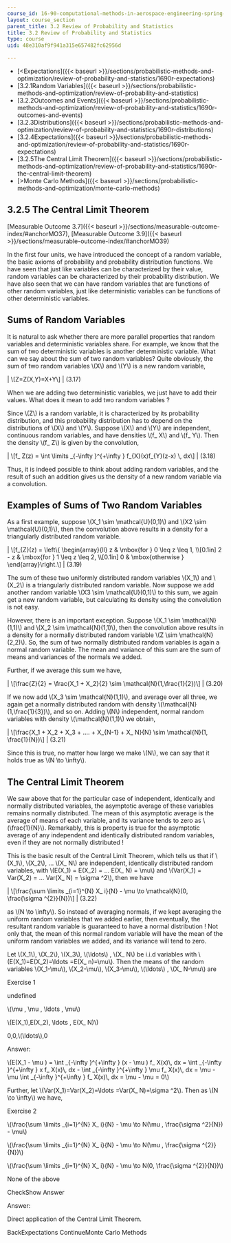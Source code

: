 ```yaml
---
course_id: 16-90-computational-methods-in-aerospace-engineering-spring-2014
layout: course_section
parent_title: 3.2 Review of Probability and Statistics
title: 3.2 Review of Probability and Statistics
type: course
uid: 48e310af9f941a315e657482fc62956d

---
```


*   [<Expectations]({{< baseurl >}}/sections/probabilistic-methods-and-optimization/review-of-probability-and-statistics/1690r-expectations)
*   [3.2.1Random Variables]({{< baseurl >}}/sections/probabilistic-methods-and-optimization/review-of-probability-and-statistics)
*   [3.2.2Outcomes and Events]({{< baseurl >}}/sections/probabilistic-methods-and-optimization/review-of-probability-and-statistics/1690r-outcomes-and-events)
*   [3.2.3Distributions]({{< baseurl >}}/sections/probabilistic-methods-and-optimization/review-of-probability-and-statistics/1690r-distributions)
*   [3.2.4Expectations]({{< baseurl >}}/sections/probabilistic-methods-and-optimization/review-of-probability-and-statistics/1690r-expectations)
*   [3.2.5The Central Limit Theorem]({{< baseurl >}}/sections/probabilistic-methods-and-optimization/review-of-probability-and-statistics/1690r-the-central-limit-theorem)
*   [\>Monte Carlo Methods]({{< baseurl >}}/sections/probabilistic-methods-and-optimization/monte-carlo-methods)

3.2.5 The Central Limit Theorem
-------------------------------

[Measurable Outcome 3.7]({{< baseurl >}}/sections/measurable-outcome-index/#anchorMO37), [Measurable Outcome 3.9]({{< baseurl >}}/sections/measurable-outcome-index/#anchorMO39)

In the first four units, we have introduced the concept of a random variable, the basic axioms of probability and probability distribution functions. We have seen that just like variables can be characterized by their value, random variables can be characterized by their probability distribution. We have also seen that we can have random variables that are functions of other random variables, just like deterministic variables can be functions of other deterministic variables.

Sums of Random Variables
------------------------

It is natural to ask whether there are more parallel properties that random variables and deterministic variables share. For example, we know that the sum of two deterministic variables is another deterministic variable. What can we say about the sum of two random variables? Quite obviously, the sum of two random variables \\(X\\) and \\(Y\\) is a new random variable,

| \\\[Z=Z(X,Y)=X+Y\\\] | (3.17) 

When we are adding two deterministic variables, we just have to add their values. What does it mean to add two random variables ?

Since \\(Z\\) is a random variable, it is characterized by its probability distribution, and this probability distribution has to depend on the distributions of \\(X\\) and \\(Y\\). Suppose \\(X\\) and \\(Y\\) are independent, continuous random variables, and have densities \\(f\_ X\\) and \\(f\_ Y\\). Then the density \\(f\_ Z\\) is given by the convolution,

| \\\[f\_ Z(z) = \\int \\limits \_{-\\infty }^{+\\infty } f\_{X}(x)f\_{Y}(z-x) \\, dx\\\] | (3.18) 

Thus, it is indeed possible to think about adding random variables, and the result of such an addition gives us the density of a new random variable via a convolution.

Examples of Sums of Two Random Variables
----------------------------------------

As a first example, suppose \\(X\_1 \\sim \\mathcal{U}(0,1)\\) and \\(X2 \\sim \\mathcal{U}(0,1)\\), then the convolution above results in a density for a triangularly distributed random variable.

| \\\[f\_{Z}(z) = \\left\\{ \\begin{array}{ll} z & \\mbox{for } 0 \\leq z \\leq 1, \\\\\[0.1in\] 2 - z & \\mbox{for } 1 \\leq z \\leq 2, \\\\\[0.1in\] 0 & \\mbox{otherwise } \\end{array}\\right.\\\] | (3.19) 

The sum of these two uniformly distributed random variables \\(X\_1\\) and \\(X\_2\\) is a triangularly distributed random variable. Now suppose we add another random variable \\(X3 \\sim \\mathcal{U}(0,1)\\) to this sum, we again get a new random variable, but calculating its density using the convolution is not easy.

However, there is an important exception. Suppose \\(X\_1 \\sim \\mathcal{N}(1,1)\\) and \\(X\_2 \\sim \\mathcal{N}(1,1)\\), then the convolution above results in a density for a normally distributed random variable \\(Z \\sim \\mathcal{N}(2,2)\\). So, the sum of two normally distributed random variables is again a normal random variable. The mean and variance of this sum are the sum of means and variances of the normals we added.

Further, if we average this sum we have,

| \\\[\\frac{Z}{2} = \\frac{X\_1 + X\_2}{2} \\sim \\mathcal{N}(1,\\frac{1}{2})\\\] | (3.20) 

If we now add \\(X\_3 \\sim \\mathcal{N}(1,1)\\), and average over all three, we again get a normally distributed random with density \\(\\mathcal{N}(1,\\frac{1}{3})\\), and so on. Adding \\(N\\) independent, normal random variables with density \\(\\mathcal{N}(1,1)\\) we obtain,

| \\\[\\frac{X\_1 + X\_2 + X\_3 + .... + X\_{N-1} + X\_ N}{N} \\sim \\mathcal{N}(1, \\frac{1}{N})\\\] | (3.21) 

Since this is true, no matter how large we make \\(N\\), we can say that it holds true as \\(N \\to \\infty\\).

The Central Limit Theorem
-------------------------

We saw above that for the particular case of independent, identically and normally distributed variables, the asymptotic average of these variables remains normally distributed. The mean of this asymptotic average is the average of means of each variable, and its variance tends to zero as \\(\\frac{1}{N}\\). Remarkably, this is property is true for the asymptotic average of any independent and identically distributed random variables, even if they are not normally distributed !

This is the basic result of the Central Limit Theorem, which tells us that if \\(X\_1\\), \\(X\_2\\), ... \\(X\_ N\\) are independent, identically distributed random variables, with \\(E(X\_1) = E(X\_2) = ... E(X\_ N) = \\mu\\) and \\(Var(X\_1) = Var(X\_2) = ... Var(X\_ N) = \\sigma ^2\\), then we have

| \\\[\\frac{\\sum \\limits \_{i=1}^{N} X\_ i}{N} - \\mu \\to \\mathcal{N}(0, \\frac{\\sigma ^{2}}{N})\\\] | (3.22) 

as \\(N \\to \\infty\\). So instead of averaging normals, if we kept averaging the uniform random variables that we added earlier, then eventually, the resultant random variable is guaranteed to have a normal distribution ! Not only that, the mean of this normal random variable will have the mean of the uniform random variables we added, and its variance will tend to zero.

Let \\(X\_1\\), \\(X\_2\\), \\(X\_3\\), \\(\\ldots\\) , \\(X\_ N\\) be i.i.d variables with \\(E(X\_1)=E(X\_2)=\\ldots =E(X\_ n)=\\mu\\). Then the means of the random variables \\(X\_1-\\mu\\), \\(X\_2-\\mu\\), \\(X\_3-\\mu\\), \\(\\ldots\\) , \\(X\_ N-\\mu\\) are

Exercise 1

 undefined

 \\(\\mu , \\mu , \\ldots , \\mu\\)

 \\(E(X\_1),E(X\_2), \\ldots , E(X\_ N)\\)

 0,0,\\(\\ldots\\),0

Answer:

\\(E(X\_1 - \\mu ) = \\int \_{-\\infty }^{+\\infty } (x - \\mu ) f\_ X(x)\\, dx = \\int \_{-\\infty }^{+\\infty } x f\_ X(x)\\, dx - \\int \_{-\\infty }^{+\\infty } \\mu f\_ X(x)\\, dx = \\mu - \\mu \\int \_{-\\infty }^{+\\infty } f\_ X(x)\\, dx = \\mu - \\mu = 0\\)

Further, let \\(Var(X\_1)=Var(X\_2)=\\ldots =Var(X\_ N)=\\sigma ^2\\). Then as \\(N \\to \\infty\\) we have,

Exercise 2

 \\(\\frac{\\sum \\limits \_{i=1}^{N} X\_ i}{N} - \\mu \\to N(\\mu , \\frac{\\sigma ^2}{N}) - \\mu\\)

 \\(\\frac{\\sum \\limits \_{i=1}^{N} X\_ i}{N} - \\mu \\to N(\\mu , \\frac{\\sigma ^{2}}{N})\\)

 \\(\\frac{\\sum \\limits \_{i=1}^{N} X\_ i}{N} - \\mu \\to N(0, \\frac{\\sigma ^{2}}{N})\\)

 None of the above

CheckShow Answer

Answer:

Direct application of the Central Limit Theorem.

BackExpectations ContinueMonte Carlo Methods